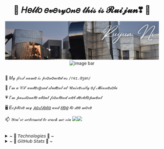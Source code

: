 <h1 align="center"> 🎀 𝐻𝑒𝓁𝓁𝑜 𝑒𝓋𝑒𝓇𝓎𝑜𝓃𝑒 𝓉𝒽𝒾𝓈 𝒾𝓈 𝓡𝓾𝓲𝓳𝓾𝓷❣ 🎀 </h1>

<a href="https://ruijun-ni.github.io" target="_blank">
    <img src="/assets/bg.jpg">
</a>

<div align="center">
    <img alt="image bar" src="https://visitcount.itsvg.in/api?id=ruijun-ni&icon=0&color=0"/>
</div>

<br>

<div>
    
🐼 𝑀𝓎 𝒻𝒾𝓇𝓈𝓉 𝓃𝒶𝓂𝑒 𝒾𝓈 𝓅𝓇𝑜𝓃𝑜𝓊𝒸𝑒𝒹 𝒶𝓈 `/reɪ.dʒən/`

💛 𝐼’𝓂 𝒶 𝒞𝒮 𝓊𝓃𝒹𝑒𝓇𝑔𝓇𝒶𝒹 𝓈𝓉𝓊𝒹𝑒𝓃𝓉 𝒶𝓉 𝒰𝓃𝒾𝓋𝑒𝓇𝓈𝒾𝓉𝓎 𝑜𝒻 𝓜𝒾𝓃𝓃𝑒𝓈𝑜𝓉𝒶

💗 𝐼’𝓂 𝓅𝒶𝓈𝓈𝒾𝑜𝓃𝒶𝓉𝑒 𝒶𝒷𝑜𝓊𝓉 𝒻𝓇𝑜𝓃𝓉𝑒𝓃𝒹 𝓌𝑒𝒷 𝒹𝑒𝓋𝑒𝓁𝑜𝓅𝓂𝑒𝓃𝓉

🖥️ 𝐸𝓍𝓅𝓁𝑜𝓇𝑒 𝓂𝓎 [𝓅𝑜𝓇𝓉𝒻𝑜𝓁𝒾𝑜](https://ruijun-ni.github.io) 𝒶𝓃𝒹 [𝒷𝓁𝑜𝑔](https://ruijun-ni.github.io/blog/) 𝓉𝑜 𝓈𝑒𝑒 𝓂𝑜𝓇𝑒

📫 𝒴𝑜𝓊'𝓇𝑒 𝓌𝑒𝓁𝒸𝑜𝓂𝑒𝒹 𝓉𝑜 𝓇𝑒𝒶𝒸𝒽 𝓂𝑒 𝓋𝒾𝒶 <a href="mailto:ruijun23sde@gmail.com" title="Email"><img src="/assets/GmailSM.svg" height="20" aria-hidden="true"></a><a href="https://www.linkedin.com/in/ruijunni/" title="LinkedIn"><img src="/assets/LinkedInSM.svg" height="20" aria-hidden="true"></a>

</div>

<br>


<details>
    <summary>~ 💙 𝘛𝘦𝘤𝘩𝘯𝘰𝘭𝘰𝘨𝘪𝘦𝘴 💙 ~</summary>
    <p align="center">
        <img src="https://img.shields.io/badge/java-%23ED8B00.svg?style=for-the-badge&logo=java&logoColor=white"/>
        <img src="https://img.shields.io/badge/javascript-%23323330.svg?style=for-the-badge&logo=javascript&logoColor=%23F7DF1E"/>
        <img src="https://img.shields.io/badge/python-3670A0?style=for-the-badge&logo=python&logoColor=ffdd54"/>
        <img src="https://img.shields.io/badge/c++-%2300599C.svg?style=for-the-badge&logo=c%2B%2B&logoColor=white" />
        <img src="https://img.shields.io/badge/html5-%23E34F26.svg?style=for-the-badge&logo=html5&logoColor=white" />
        <img src="https://img.shields.io/badge/css3-%231572B6.svg?style=for-the-badge&logo=css3&logoColor=white" />
        <img src="https://img.shields.io/badge/react-%2320232a.svg?style=for-the-badge&logo=react&logoColor=%2361DAFB" />
        <img src="https://img.shields.io/badge/vuejs-%2335495e.svg?style=for-the-badge&logo=vuedotjs&logoColor=%234FC08D" />
        <img src="https://img.shields.io/badge/webpack-%238DD6F9.svg?style=for-the-badge&logo=webpack&logoColor=black" /> 
        <img src="https://img.shields.io/badge/chart.js-F5788D.svg?style=for-the-badge&logo=chart.js&logoColor=white" />
        <img src="https://img.shields.io/badge/NPM-%23000000.svg?style=for-the-badge&logo=npm&logoColor=white" /> 
        <img src="https://img.shields.io/badge/node.js-6DA55F?style=for-the-badge&logo=node.js&logoColor=white" />
        <img src="https://img.shields.io/badge/express.js-%23404d59.svg?style=for-the-badge&logo=express&logoColor=%2361DAFB" />
        <img src="https://img.shields.io/badge/flask-%23000.svg?style=for-the-badge&logo=flask&logoColor=white" />
        <img src="https://img.shields.io/badge/AWS-%23FF9900.svg?style=for-the-badge&logo=amazon-aws&logoColor=white" />
        <img src="https://img.shields.io/badge/firebase-%23039BE5.svg?style=for-the-badge&logo=firebase" />
        <img src="(https://img.shields.io/badge/Amazon%20DynamoDB-4053D6?style=for-the-badge&logo=Amazon%20DynamoDB&logoColor=white" /> 
        <img src="https://img.shields.io/badge/mysql-%2300f.svg?style=for-the-badge&logo=mysql&logoColor=white" />
        <img src="https://img.shields.io/badge/postgres-%23316192.svg?style=for-the-badge&logo=postgresql&logoColor=white" />
        <img src="https://img.shields.io/badge/MongoDB-%234ea94b.svg?style=for-the-badge&logo=mongodb&logoColor=white" /> 
        <img src="https://img.shields.io/badge/Postman-FF6C37?style=for-the-badge&logo=postman&logoColor=white" />
        <img src="https://img.shields.io/badge/docker-%230db7ed.svg?style=for-the-badge&logo=docker&logoColor=white" />
    </p>
</details>


<details>
    <summary>~ 📇 𝘎𝘪𝘵𝘏𝘶𝘣 𝘚𝘵𝘢𝘵𝘴 📇 ~</summary>
    <div align="center">
        <img alt = "GitHub Stats" src="https://github-readme-stats.vercel.app/api?username=ruijun-ni&show_icons=true&hide=issues&icon_color=FFB3C6&hide_border=true&title_color=FF69B4&text_color=FFB3C6&count_private=true&theme=transparent"/>
        <br>
        <img alt = "Top Language" src="https://github-readme-stats.vercel.app/api/top-langs/?username=ruijun-ni&hide=html,&hide_border=true&title_color=FF69B4&text_color=FFB3C6&layout=compact&langs_count=10&theme=transparent"/>
        <br>
        <img src="/profile-3d-contrib/profile-night-view.svg"/>
    </div>
</details>
